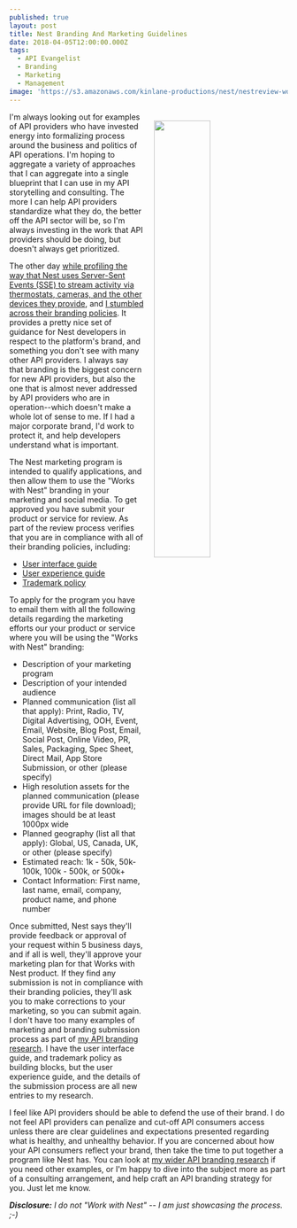 ```yaml
---
published: true
layout: post
title: Nest Branding And Marketing Guidelines
date: 2018-04-05T12:00:00.000Z
tags:
  - API Evangelist
  - Branding
  - Marketing
  - Management
image: 'https://s3.amazonaws.com/kinlane-productions/nest/nestreview-workswithnest.png'
---
```

<p><img src="{{ page.image }}" width="45%" align="right" style="padding: 15px;" /></p>I'm always looking out for examples of API providers who have invested energy into formalizing process around the business and politics of API operations. I'm hoping to aggregate a variety of approaches that I can aggregate into a single blueprint that I can use in my API storytelling and consulting. The more I can help API providers standardize what they do, the better off the API sector will be, so I'm always investing in the work that API providers should be doing, but doesn't always get prioritized.

The other day [while profiling the way that Nest uses Server-Sent Events (SSE) to stream activity via thermostats, cameras, and the other devices they provide](https://streamdata.io/blog/streaming-nest-api/), and [I stumbled across their branding policies](https://developers.nest.com/documentation/cloud/marketing-guide). It provides a pretty nice set of guidance for Nest developers in respect to the platform's brand, and something you don't see with many other API providers. I always say that branding is the biggest concern for new API providers, but also the one that is almost never addressed by API providers who are in operation--which doesn't make a whole lot of sense to me. If I had a major corporate brand, I'd work to protect it, and help developers understand what is important.

The Nest marketing program is intended to qualify applications, and then allow them to use the "Works with Nest" branding in your marketing and social media. To get approved you have submit your product or service for review. As part of the review process verifies that you are in compliance with all of their branding policies, including:

- [User interface guide](https://developers.nest.com/documentation/cloud/ui-guide)
- [User experience guide](https://developers.nest.com/documentation/cloud/ux-guide)
- [Trademark policy](https://developers.nest.com/documentation/cloud/brandguide-tm)

To apply for the program you have to email them with all the following details regarding the marketing efforts our your product or service where you will be using the "Works with Nest" branding:

- Description of your marketing program
- Description of your intended audience
- Planned communication (list all that apply): Print, Radio, TV, Digital Advertising, OOH, Event, Email, Website, Blog Post, Email, Social Post, Online Video, PR, Sales, Packaging, Spec Sheet, Direct Mail, App Store Submission, or other (please specify)
- High resolution assets for the planned communication (please provide URL for file download); images should be at least 1000px wide
- Planned geography (list all that apply): Global, US, Canada, UK, or other (please specify)
- Estimated reach: 1k - 50k, 50k- 100k, 100k - 500k, or 500k+
- Contact Information: First name, last name, email, company, product name, and phone number

Once submitted, Nest says they'll provide feedback or approval of your request within 5 business days, and if all is well, they'll approve your marketing plan for that Works with Nest product. If they find any submission is not in compliance with their branding policies, they'll ask you to make corrections to your marketing, so you can submit again. I don't have too many examples of marketing and branding submission process as part of [my API branding research](http://branding.apievangelist.com/). I have the user interface guide, and trademark policy as building blocks, but the user experience guide, and the details of the submission process are all new entries to my research.

I feel like API providers should be able to defend the use of their brand. I do not feel API providers can penalize and cut-off API consumers access unless there are clear guidelines and expectations presented regarding what is healthy, and unhealthy behavior. If you are concerned about how your API consumers reflect your brand, then take the time to put together a program like Nest has. You can look at [my wider API branding research](http://branding.apievangelist.com/) if you need other examples, or I'm happy to dive into the subject more as part of a consulting arrangement, and help craft an API branding strategy for you. Just let me know.

_**Disclosure:** I do not "Work with Nest" -- I am just showcasing the process. ;-)_
